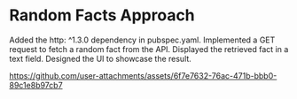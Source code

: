 # Random Facts Approach

Added the http: ^1.3.0 dependency in pubspec.yaml.
Implemented a GET request to fetch a random fact from the API.
Displayed the retrieved fact in a text field.
Designed the UI to showcase the result.

https://github.com/user-attachments/assets/6f7e7632-76ac-471b-bbb0-89c1e8b97cb7
